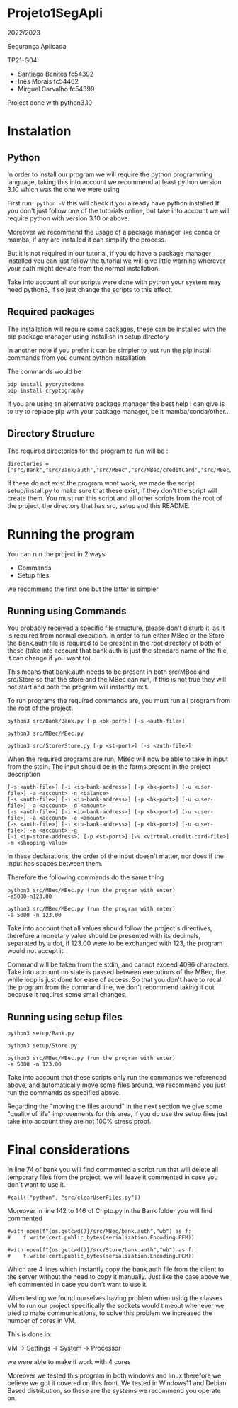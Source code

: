 # Projeto1SegApli

2022/2023

Segurança Aplicada

TP21-G04:
- Santiago Benites fc54392 
- Inês Morais fc54462
- Mirguel Carvalho fc54399

Project done with python3.10

# Instalation

## Python

In order to install our program we will require the python programming language, taking this into account we recommend at least python version 3.10 which was the one we were using

First run ``` python -V``` this will check if you already have python installed
If you don't just follow one of the tutorials online, but take into account we will require python with version 3.10 or above. 

Moreover we recommend the usage of a package manager like conda or mamba, if any are installed it can simplify the process.

But it is not required in our tutorial, if you do have a package manager installed you can just follow the tutorial we will give little warning wherever your path might deviate from the normal installation.

Take into account all our scripts were done with python your system may need python3, if so just change the scripts to this effect.

## Required packages

The installation will require some packages, these can be installed with the pip package manager using install.sh in setup directory

In another note if you prefer it can be simpler to just run the pip install commands from you current python installation

The commands would be

```
pip install pycryptodome
pip install cryptography
```

If you are using an alternative package manager the best help I can give is to try to replace pip with your package manager, be it mamba/conda/other...

## Directory Structure

The required directories for the program to run will be :

```
directories = ["src/Bank","src/Bank/auth","src/MBec","src/MBec/creditCard","src/MBec/usersFiles","src/Store"]
```

If these do not exist the program wont work, we made the script setup/install.py to make sure that these exist, if they don't the script will create them.
You must run this script and all other scripts from the root of the project, the directory that has src, setup and this README.

# Running the program

You can run the project in 2 ways

- Commands
- Setup files

we recommend the first one but the latter is simpler

## Running using Commands

You probably received a specific file structure, please don't disturb it, as it is required from normal execution.
In order to run either MBec or the Store the bank.auth file is required to be present in the root directory of both of these (take into account that bank.auth is just the standard name of the file, it can change if you want to). 

This means that bank.auth needs to be present in both src/MBec and src/Store so that the store and the MBec can run, if this is not true they will not start and both the program will instantly exit.

To run programs the required commands are, you must run all program from the root of the project.

```
python3 src/Bank/Bank.py [-p <bk-port>] [-s <auth-file>]

python3 src/MBec/MBec.py

python3 src/Store/Store.py [-p <st-port>] [-s <auth-file>]
```

When the required programs are run, MBec will now be able to take in input from the stdin. 
The input should be in the forms present in the project description

```
[-s <auth-file>] [-i <ip-bank-address>] [-p <bk-port>] [-u <user-file>] -a <account> -n <balance>
[-s <auth-file>] [-i <ip-bank-address>] [-p <bk-port>] [-u <user-file>] -a <account> -d <amount>
[-s <auth-file>] [-i <ip-bank-address>] [-p <bk-port>] [-u <user-file>] -a <account> -c <amount>
[-s <auth-file>] [-i <ip-bank-address>] [-p <bk-port>] [-u <user-file>] -a <account> -g
[-i <ip-store-address>] [-p <st-port>] [-v <virtual-credit-card-file>] -m <shopping-value>
```

In these declarations, the order of the input doesn't matter, nor does if the input has spaces between them.

Therefore the following commands do the same thing
```
python3 src/MBec/MBec.py (run the program with enter)
-a5000-n123.00

python3 src/MBec/MBec.py (run the program with enter)
-a 5000 -n 123.00
```
Take into account that all values should follow the project's directives, therefore a monetary value should be presented with its decimals, separated by a dot, if 123.00 were to be exchanged with 123, the program would not accept it.

Command will be taken from the stdin, and cannot exceed 4096 characters.
Take into account no state is passed between executions of the MBec, the while loop is just done for ease of access.
So that you don't have to recall the program from the command line, we don't recommend taking it out because it requires some small changes.

## Running using setup files

```
python3 setup/Bank.py

python3 setup/Store.py

python3 src/MBec/MBec.py (run the program with enter)
-a 5000 -n 123.00
```

Take into account that these scripts only run the commands we referenced above, and automatically move some files around, we recommend you just run the commands as specified above.

Regarding the "moving the files around" in the next section we give some "quality of life" improvements for this area, if you do use the setup files just take into account they are not 100% stress proof.

# Final considerations

In line 74 of bank you will find commented a script run that will delete all temporary files from the project, we will leave it commented in case you don´t want to use it.
```
#call(["python", "src/clearUserFiles.py"])
```

Moreover in line 142 to 146 of Cripto.py in the Bank folder you will find commented
```
#with open(f"{os.getcwd()}/src/MBec/bank.auth","wb") as f:
#    f.write(cert.public_bytes(serialization.Encoding.PEM))

#with open(f"{os.getcwd()}/src/Store/bank.auth","wb") as f:
#    f.write(cert.public_bytes(serialization.Encoding.PEM))
```
Which are 4 lines which instantly copy the bank.auth file from the client to the server without the need to copy it manually.
Just like the case above we left commented in case you don't want to use it.

When testing we found ourselves having problem when using the classes VM to run our project specifically the sockets would timeout whenever we tried to make communications, to solve this problem we increased the number of cores in VM.

This is done in:

VM -> Settings -> System -> Processor

we were able to make it work with 4 cores

Moreover we tested this program in both windows and linux therefore we believe we got it covered on this front.
We tested in Windows11 and Debian Based distribution, so these are the systems we recommend you operate on.